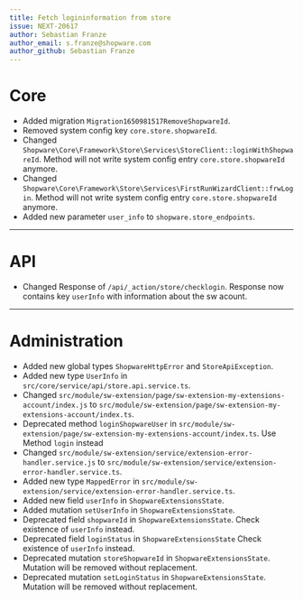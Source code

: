 ```yaml
---
title: Fetch logininformation from store
issue: NEXT-20617
author: Sebastian Franze
author_email: s.franze@shopware.com
author_github: Sebastian Franze
---
```

# Core
* Added migration `Migration1650981517RemoveShopwareId`.
* Removed system config key `core.store.shopwareId`.
* Changed `Shopware\Core\Framework\Store\Services\StoreClient::loginWithShopwareId`. Method will not write system config entry `core.store.shopwareId` anymore.
* Changed `Shopware\Core\Framework\Store\Services\FirstRunWizardClient::frwLogin`. Method will not write system config entry `core.store.shopwareId` anymore.
* Added new parameter `user_info` to `shopware.store_endpoints`.
___
# API
* Changed Response of `/api/_action/store/checklogin`. Response now contains key `userInfo` with information about the sw acount.
___
# Administration
* Added new global types `ShopwareHttpError` and `StoreApiException`.
* Added new type `UserInfo` in `src/core/service/api/store.api.service.ts`.
* Changed `src/module/sw-extension/page/sw-extension-my-extensions-account/index.js` to `src/module/sw-extension/page/sw-extension-my-extensions-account/index.ts`.
* Deprecated method `loginShopwareUser` in `src/module/sw-extension/page/sw-extension-my-extensions-account/index.ts`. Use Method `login` instead
* Changed `src/module/sw-extension/service/extension-error-handler.service.js` to `src/module/sw-extension/service/extension-error-handler.service.ts`.
* Added new type `MappedError` in `src/module/sw-extension/service/extension-error-handler.service.ts`.
* Added new field `userInfo` in `ShopwareExtensionsState`.
* Added mutation `setUserInfo` in `ShopwareExtensionsState`.
* Deprecated field `shopwareId` in `ShopwareExtensionsState`. Check existence of `userInfo` instead.
* Deprecated field `loginStatus` in `ShopwareExtensionsState` Check existence of `userInfo` instead.
* Deprecated mutation `storeShopwareId` in `ShopwareExtensionsState`. Mutation will be removed without replacement.
* Deprecated mutation `setLoginStatus` in `ShopwareExtensionsState`. Mutation will be removed without replacement.
